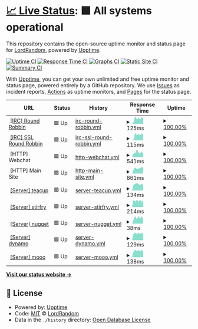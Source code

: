 # [📈 Live Status](https://status.digitalirc.org): <!--live status--> **🟩 All systems operational**

This repository contains the open-source uptime monitor and status page for [LordRandom](https://status.digitalirc.org), powered by [Upptime](https://github.com/upptime/upptime).

[![Uptime CI](https://github.com/LordRandom/digitalirc-status/workflows/Uptime%20CI/badge.svg)](https://github.com/LordRandom/digitalirc-status/actions?query=workflow%3A%22Uptime+CI%22)
[![Response Time CI](https://github.com/LordRandom/digitalirc-status/workflows/Response%20Time%20CI/badge.svg)](https://github.com/LordRandom/digitalirc-status/actions?query=workflow%3A%22Response+Time+CI%22)
[![Graphs CI](https://github.com/LordRandom/digitalirc-status/workflows/Graphs%20CI/badge.svg)](https://github.com/LordRandom/digitalirc-status/actions?query=workflow%3A%22Graphs+CI%22)
[![Static Site CI](https://github.com/LordRandom/digitalirc-status/workflows/Static%20Site%20CI/badge.svg)](https://github.com/LordRandom/digitalirc-status/actions?query=workflow%3A%22Static+Site+CI%22)
[![Summary CI](https://github.com/LordRandom/digitalirc-status/workflows/Summary%20CI/badge.svg)](https://github.com/LordRandom/digitalirc-status/actions?query=workflow%3A%22Summary+CI%22)

With [Upptime](https://upptime.js.org), you can get your own unlimited and free uptime monitor and status page, powered entirely by a GitHub repository. We use [Issues](https://github.com/LordRandom/digitalirc-status/issues) as incident reports, [Actions](https://github.com/LordRandom/digitalirc-status/actions) as uptime monitors, and [Pages](https://status.digitalirc.org) for the status page.

<!--start: status pages-->
<!-- This summary is generated by Upptime (https://github.com/upptime/upptime) -->
<!-- Do not edit this manually, your changes will be overwritten -->
<!-- prettier-ignore -->
| URL | Status | History | Response Time | Uptime |
| --- | ------ | ------- | ------------- | ------ |
| <img alt="" src="https://favicons.githubusercontent.com/null" height="13"> [[IRC] Round Robbin](irc.digitalirc.org) | 🟩 Up | [irc-round-robbin.yml](https://github.com/LordRandom/digitalirc-status/commits/HEAD/history/irc-round-robbin.yml) | <details><summary><img alt="Response time graph" src="./graphs/irc-round-robbin/response-time-week.png" height="20"> 125ms</summary><br><a href="https://status.digitalirc.org/history/irc-round-robbin"><img alt="Response time 156" src="https://img.shields.io/endpoint?url=https%3A%2F%2Fraw.githubusercontent.com%2FLordRandom%2Fdigitalirc-status%2FHEAD%2Fapi%2Firc-round-robbin%2Fresponse-time.json"></a><br><a href="https://status.digitalirc.org/history/irc-round-robbin"><img alt="24-hour response time 142" src="https://img.shields.io/endpoint?url=https%3A%2F%2Fraw.githubusercontent.com%2FLordRandom%2Fdigitalirc-status%2FHEAD%2Fapi%2Firc-round-robbin%2Fresponse-time-day.json"></a><br><a href="https://status.digitalirc.org/history/irc-round-robbin"><img alt="7-day response time 125" src="https://img.shields.io/endpoint?url=https%3A%2F%2Fraw.githubusercontent.com%2FLordRandom%2Fdigitalirc-status%2FHEAD%2Fapi%2Firc-round-robbin%2Fresponse-time-week.json"></a><br><a href="https://status.digitalirc.org/history/irc-round-robbin"><img alt="30-day response time 132" src="https://img.shields.io/endpoint?url=https%3A%2F%2Fraw.githubusercontent.com%2FLordRandom%2Fdigitalirc-status%2FHEAD%2Fapi%2Firc-round-robbin%2Fresponse-time-month.json"></a><br><a href="https://status.digitalirc.org/history/irc-round-robbin"><img alt="1-year response time 156" src="https://img.shields.io/endpoint?url=https%3A%2F%2Fraw.githubusercontent.com%2FLordRandom%2Fdigitalirc-status%2FHEAD%2Fapi%2Firc-round-robbin%2Fresponse-time-year.json"></a></details> | <details><summary><a href="https://status.digitalirc.org/history/irc-round-robbin">100.00%</a></summary><a href="https://status.digitalirc.org/history/irc-round-robbin"><img alt="All-time uptime 100.00%" src="https://img.shields.io/endpoint?url=https%3A%2F%2Fraw.githubusercontent.com%2FLordRandom%2Fdigitalirc-status%2FHEAD%2Fapi%2Firc-round-robbin%2Fuptime.json"></a><br><a href="https://status.digitalirc.org/history/irc-round-robbin"><img alt="24-hour uptime 100.00%" src="https://img.shields.io/endpoint?url=https%3A%2F%2Fraw.githubusercontent.com%2FLordRandom%2Fdigitalirc-status%2FHEAD%2Fapi%2Firc-round-robbin%2Fuptime-day.json"></a><br><a href="https://status.digitalirc.org/history/irc-round-robbin"><img alt="7-day uptime 100.00%" src="https://img.shields.io/endpoint?url=https%3A%2F%2Fraw.githubusercontent.com%2FLordRandom%2Fdigitalirc-status%2FHEAD%2Fapi%2Firc-round-robbin%2Fuptime-week.json"></a><br><a href="https://status.digitalirc.org/history/irc-round-robbin"><img alt="30-day uptime 100.00%" src="https://img.shields.io/endpoint?url=https%3A%2F%2Fraw.githubusercontent.com%2FLordRandom%2Fdigitalirc-status%2FHEAD%2Fapi%2Firc-round-robbin%2Fuptime-month.json"></a><br><a href="https://status.digitalirc.org/history/irc-round-robbin"><img alt="1-year uptime 100.00%" src="https://img.shields.io/endpoint?url=https%3A%2F%2Fraw.githubusercontent.com%2FLordRandom%2Fdigitalirc-status%2FHEAD%2Fapi%2Firc-round-robbin%2Fuptime-year.json"></a></details>
| <img alt="" src="https://favicons.githubusercontent.com/null" height="13"> [[IRC] SSL Round Robbin](irc.digitalirc.org) | 🟩 Up | [irc-ssl-round-robbin.yml](https://github.com/LordRandom/digitalirc-status/commits/HEAD/history/irc-ssl-round-robbin.yml) | <details><summary><img alt="Response time graph" src="./graphs/irc-ssl-round-robbin/response-time-week.png" height="20"> 115ms</summary><br><a href="https://status.digitalirc.org/history/irc-ssl-round-robbin"><img alt="Response time 134" src="https://img.shields.io/endpoint?url=https%3A%2F%2Fraw.githubusercontent.com%2FLordRandom%2Fdigitalirc-status%2FHEAD%2Fapi%2Firc-ssl-round-robbin%2Fresponse-time.json"></a><br><a href="https://status.digitalirc.org/history/irc-ssl-round-robbin"><img alt="24-hour response time 114" src="https://img.shields.io/endpoint?url=https%3A%2F%2Fraw.githubusercontent.com%2FLordRandom%2Fdigitalirc-status%2FHEAD%2Fapi%2Firc-ssl-round-robbin%2Fresponse-time-day.json"></a><br><a href="https://status.digitalirc.org/history/irc-ssl-round-robbin"><img alt="7-day response time 115" src="https://img.shields.io/endpoint?url=https%3A%2F%2Fraw.githubusercontent.com%2FLordRandom%2Fdigitalirc-status%2FHEAD%2Fapi%2Firc-ssl-round-robbin%2Fresponse-time-week.json"></a><br><a href="https://status.digitalirc.org/history/irc-ssl-round-robbin"><img alt="30-day response time 104" src="https://img.shields.io/endpoint?url=https%3A%2F%2Fraw.githubusercontent.com%2FLordRandom%2Fdigitalirc-status%2FHEAD%2Fapi%2Firc-ssl-round-robbin%2Fresponse-time-month.json"></a><br><a href="https://status.digitalirc.org/history/irc-ssl-round-robbin"><img alt="1-year response time 134" src="https://img.shields.io/endpoint?url=https%3A%2F%2Fraw.githubusercontent.com%2FLordRandom%2Fdigitalirc-status%2FHEAD%2Fapi%2Firc-ssl-round-robbin%2Fresponse-time-year.json"></a></details> | <details><summary><a href="https://status.digitalirc.org/history/irc-ssl-round-robbin">100.00%</a></summary><a href="https://status.digitalirc.org/history/irc-ssl-round-robbin"><img alt="All-time uptime 100.00%" src="https://img.shields.io/endpoint?url=https%3A%2F%2Fraw.githubusercontent.com%2FLordRandom%2Fdigitalirc-status%2FHEAD%2Fapi%2Firc-ssl-round-robbin%2Fuptime.json"></a><br><a href="https://status.digitalirc.org/history/irc-ssl-round-robbin"><img alt="24-hour uptime 100.00%" src="https://img.shields.io/endpoint?url=https%3A%2F%2Fraw.githubusercontent.com%2FLordRandom%2Fdigitalirc-status%2FHEAD%2Fapi%2Firc-ssl-round-robbin%2Fuptime-day.json"></a><br><a href="https://status.digitalirc.org/history/irc-ssl-round-robbin"><img alt="7-day uptime 100.00%" src="https://img.shields.io/endpoint?url=https%3A%2F%2Fraw.githubusercontent.com%2FLordRandom%2Fdigitalirc-status%2FHEAD%2Fapi%2Firc-ssl-round-robbin%2Fuptime-week.json"></a><br><a href="https://status.digitalirc.org/history/irc-ssl-round-robbin"><img alt="30-day uptime 100.00%" src="https://img.shields.io/endpoint?url=https%3A%2F%2Fraw.githubusercontent.com%2FLordRandom%2Fdigitalirc-status%2FHEAD%2Fapi%2Firc-ssl-round-robbin%2Fuptime-month.json"></a><br><a href="https://status.digitalirc.org/history/irc-ssl-round-robbin"><img alt="1-year uptime 100.00%" src="https://img.shields.io/endpoint?url=https%3A%2F%2Fraw.githubusercontent.com%2FLordRandom%2Fdigitalirc-status%2FHEAD%2Fapi%2Firc-ssl-round-robbin%2Fuptime-year.json"></a></details>
| <img alt="" src="https://favicons.githubusercontent.com/webchat.digitalirc.org" height="13"> [HTTP] Webchat | 🟩 Up | [http-webchat.yml](https://github.com/LordRandom/digitalirc-status/commits/HEAD/history/http-webchat.yml) | <details><summary><img alt="Response time graph" src="./graphs/http-webchat/response-time-week.png" height="20"> 541ms</summary><br><a href="https://status.digitalirc.org/history/http-webchat"><img alt="Response time 660" src="https://img.shields.io/endpoint?url=https%3A%2F%2Fraw.githubusercontent.com%2FLordRandom%2Fdigitalirc-status%2FHEAD%2Fapi%2Fhttp-webchat%2Fresponse-time.json"></a><br><a href="https://status.digitalirc.org/history/http-webchat"><img alt="24-hour response time 408" src="https://img.shields.io/endpoint?url=https%3A%2F%2Fraw.githubusercontent.com%2FLordRandom%2Fdigitalirc-status%2FHEAD%2Fapi%2Fhttp-webchat%2Fresponse-time-day.json"></a><br><a href="https://status.digitalirc.org/history/http-webchat"><img alt="7-day response time 541" src="https://img.shields.io/endpoint?url=https%3A%2F%2Fraw.githubusercontent.com%2FLordRandom%2Fdigitalirc-status%2FHEAD%2Fapi%2Fhttp-webchat%2Fresponse-time-week.json"></a><br><a href="https://status.digitalirc.org/history/http-webchat"><img alt="30-day response time 694" src="https://img.shields.io/endpoint?url=https%3A%2F%2Fraw.githubusercontent.com%2FLordRandom%2Fdigitalirc-status%2FHEAD%2Fapi%2Fhttp-webchat%2Fresponse-time-month.json"></a><br><a href="https://status.digitalirc.org/history/http-webchat"><img alt="1-year response time 660" src="https://img.shields.io/endpoint?url=https%3A%2F%2Fraw.githubusercontent.com%2FLordRandom%2Fdigitalirc-status%2FHEAD%2Fapi%2Fhttp-webchat%2Fresponse-time-year.json"></a></details> | <details><summary><a href="https://status.digitalirc.org/history/http-webchat">100.00%</a></summary><a href="https://status.digitalirc.org/history/http-webchat"><img alt="All-time uptime 99.98%" src="https://img.shields.io/endpoint?url=https%3A%2F%2Fraw.githubusercontent.com%2FLordRandom%2Fdigitalirc-status%2FHEAD%2Fapi%2Fhttp-webchat%2Fuptime.json"></a><br><a href="https://status.digitalirc.org/history/http-webchat"><img alt="24-hour uptime 100.00%" src="https://img.shields.io/endpoint?url=https%3A%2F%2Fraw.githubusercontent.com%2FLordRandom%2Fdigitalirc-status%2FHEAD%2Fapi%2Fhttp-webchat%2Fuptime-day.json"></a><br><a href="https://status.digitalirc.org/history/http-webchat"><img alt="7-day uptime 100.00%" src="https://img.shields.io/endpoint?url=https%3A%2F%2Fraw.githubusercontent.com%2FLordRandom%2Fdigitalirc-status%2FHEAD%2Fapi%2Fhttp-webchat%2Fuptime-week.json"></a><br><a href="https://status.digitalirc.org/history/http-webchat"><img alt="30-day uptime 99.97%" src="https://img.shields.io/endpoint?url=https%3A%2F%2Fraw.githubusercontent.com%2FLordRandom%2Fdigitalirc-status%2FHEAD%2Fapi%2Fhttp-webchat%2Fuptime-month.json"></a><br><a href="https://status.digitalirc.org/history/http-webchat"><img alt="1-year uptime 99.98%" src="https://img.shields.io/endpoint?url=https%3A%2F%2Fraw.githubusercontent.com%2FLordRandom%2Fdigitalirc-status%2FHEAD%2Fapi%2Fhttp-webchat%2Fuptime-year.json"></a></details>
| <img alt="" src="https://favicons.githubusercontent.com/digitalirc.org" height="13"> [HTTP] Main Site | 🟩 Up | [http-main-site.yml](https://github.com/LordRandom/digitalirc-status/commits/HEAD/history/http-main-site.yml) | <details><summary><img alt="Response time graph" src="./graphs/http-main-site/response-time-week.png" height="20"> 861ms</summary><br><a href="https://status.digitalirc.org/history/http-main-site"><img alt="Response time 1629" src="https://img.shields.io/endpoint?url=https%3A%2F%2Fraw.githubusercontent.com%2FLordRandom%2Fdigitalirc-status%2FHEAD%2Fapi%2Fhttp-main-site%2Fresponse-time.json"></a><br><a href="https://status.digitalirc.org/history/http-main-site"><img alt="24-hour response time 982" src="https://img.shields.io/endpoint?url=https%3A%2F%2Fraw.githubusercontent.com%2FLordRandom%2Fdigitalirc-status%2FHEAD%2Fapi%2Fhttp-main-site%2Fresponse-time-day.json"></a><br><a href="https://status.digitalirc.org/history/http-main-site"><img alt="7-day response time 861" src="https://img.shields.io/endpoint?url=https%3A%2F%2Fraw.githubusercontent.com%2FLordRandom%2Fdigitalirc-status%2FHEAD%2Fapi%2Fhttp-main-site%2Fresponse-time-week.json"></a><br><a href="https://status.digitalirc.org/history/http-main-site"><img alt="30-day response time 2031" src="https://img.shields.io/endpoint?url=https%3A%2F%2Fraw.githubusercontent.com%2FLordRandom%2Fdigitalirc-status%2FHEAD%2Fapi%2Fhttp-main-site%2Fresponse-time-month.json"></a><br><a href="https://status.digitalirc.org/history/http-main-site"><img alt="1-year response time 1629" src="https://img.shields.io/endpoint?url=https%3A%2F%2Fraw.githubusercontent.com%2FLordRandom%2Fdigitalirc-status%2FHEAD%2Fapi%2Fhttp-main-site%2Fresponse-time-year.json"></a></details> | <details><summary><a href="https://status.digitalirc.org/history/http-main-site">100.00%</a></summary><a href="https://status.digitalirc.org/history/http-main-site"><img alt="All-time uptime 99.84%" src="https://img.shields.io/endpoint?url=https%3A%2F%2Fraw.githubusercontent.com%2FLordRandom%2Fdigitalirc-status%2FHEAD%2Fapi%2Fhttp-main-site%2Fuptime.json"></a><br><a href="https://status.digitalirc.org/history/http-main-site"><img alt="24-hour uptime 100.00%" src="https://img.shields.io/endpoint?url=https%3A%2F%2Fraw.githubusercontent.com%2FLordRandom%2Fdigitalirc-status%2FHEAD%2Fapi%2Fhttp-main-site%2Fuptime-day.json"></a><br><a href="https://status.digitalirc.org/history/http-main-site"><img alt="7-day uptime 100.00%" src="https://img.shields.io/endpoint?url=https%3A%2F%2Fraw.githubusercontent.com%2FLordRandom%2Fdigitalirc-status%2FHEAD%2Fapi%2Fhttp-main-site%2Fuptime-week.json"></a><br><a href="https://status.digitalirc.org/history/http-main-site"><img alt="30-day uptime 100.00%" src="https://img.shields.io/endpoint?url=https%3A%2F%2Fraw.githubusercontent.com%2FLordRandom%2Fdigitalirc-status%2FHEAD%2Fapi%2Fhttp-main-site%2Fuptime-month.json"></a><br><a href="https://status.digitalirc.org/history/http-main-site"><img alt="1-year uptime 99.84%" src="https://img.shields.io/endpoint?url=https%3A%2F%2Fraw.githubusercontent.com%2FLordRandom%2Fdigitalirc-status%2FHEAD%2Fapi%2Fhttp-main-site%2Fuptime-year.json"></a></details>
| <img alt="" src="https://favicons.githubusercontent.com/null" height="13"> [[Server] teacup](teacup.digitalirc.org) | 🟩 Up | [server-teacup.yml](https://github.com/LordRandom/digitalirc-status/commits/HEAD/history/server-teacup.yml) | <details><summary><img alt="Response time graph" src="./graphs/server-teacup/response-time-week.png" height="20"> 134ms</summary><br><a href="https://status.digitalirc.org/history/server-teacup"><img alt="Response time 141" src="https://img.shields.io/endpoint?url=https%3A%2F%2Fraw.githubusercontent.com%2FLordRandom%2Fdigitalirc-status%2FHEAD%2Fapi%2Fserver-teacup%2Fresponse-time.json"></a><br><a href="https://status.digitalirc.org/history/server-teacup"><img alt="24-hour response time 112" src="https://img.shields.io/endpoint?url=https%3A%2F%2Fraw.githubusercontent.com%2FLordRandom%2Fdigitalirc-status%2FHEAD%2Fapi%2Fserver-teacup%2Fresponse-time-day.json"></a><br><a href="https://status.digitalirc.org/history/server-teacup"><img alt="7-day response time 134" src="https://img.shields.io/endpoint?url=https%3A%2F%2Fraw.githubusercontent.com%2FLordRandom%2Fdigitalirc-status%2FHEAD%2Fapi%2Fserver-teacup%2Fresponse-time-week.json"></a><br><a href="https://status.digitalirc.org/history/server-teacup"><img alt="30-day response time 145" src="https://img.shields.io/endpoint?url=https%3A%2F%2Fraw.githubusercontent.com%2FLordRandom%2Fdigitalirc-status%2FHEAD%2Fapi%2Fserver-teacup%2Fresponse-time-month.json"></a><br><a href="https://status.digitalirc.org/history/server-teacup"><img alt="1-year response time 141" src="https://img.shields.io/endpoint?url=https%3A%2F%2Fraw.githubusercontent.com%2FLordRandom%2Fdigitalirc-status%2FHEAD%2Fapi%2Fserver-teacup%2Fresponse-time-year.json"></a></details> | <details><summary><a href="https://status.digitalirc.org/history/server-teacup">100.00%</a></summary><a href="https://status.digitalirc.org/history/server-teacup"><img alt="All-time uptime 100.00%" src="https://img.shields.io/endpoint?url=https%3A%2F%2Fraw.githubusercontent.com%2FLordRandom%2Fdigitalirc-status%2FHEAD%2Fapi%2Fserver-teacup%2Fuptime.json"></a><br><a href="https://status.digitalirc.org/history/server-teacup"><img alt="24-hour uptime 100.00%" src="https://img.shields.io/endpoint?url=https%3A%2F%2Fraw.githubusercontent.com%2FLordRandom%2Fdigitalirc-status%2FHEAD%2Fapi%2Fserver-teacup%2Fuptime-day.json"></a><br><a href="https://status.digitalirc.org/history/server-teacup"><img alt="7-day uptime 100.00%" src="https://img.shields.io/endpoint?url=https%3A%2F%2Fraw.githubusercontent.com%2FLordRandom%2Fdigitalirc-status%2FHEAD%2Fapi%2Fserver-teacup%2Fuptime-week.json"></a><br><a href="https://status.digitalirc.org/history/server-teacup"><img alt="30-day uptime 100.00%" src="https://img.shields.io/endpoint?url=https%3A%2F%2Fraw.githubusercontent.com%2FLordRandom%2Fdigitalirc-status%2FHEAD%2Fapi%2Fserver-teacup%2Fuptime-month.json"></a><br><a href="https://status.digitalirc.org/history/server-teacup"><img alt="1-year uptime 100.00%" src="https://img.shields.io/endpoint?url=https%3A%2F%2Fraw.githubusercontent.com%2FLordRandom%2Fdigitalirc-status%2FHEAD%2Fapi%2Fserver-teacup%2Fuptime-year.json"></a></details>
| <img alt="" src="https://favicons.githubusercontent.com/null" height="13"> [[Server] stirfry](stirfry.digitalirc.org) | 🟩 Up | [server-stirfry.yml](https://github.com/LordRandom/digitalirc-status/commits/HEAD/history/server-stirfry.yml) | <details><summary><img alt="Response time graph" src="./graphs/server-stirfry/response-time-week.png" height="20"> 214ms</summary><br><a href="https://status.digitalirc.org/history/server-stirfry"><img alt="Response time 216" src="https://img.shields.io/endpoint?url=https%3A%2F%2Fraw.githubusercontent.com%2FLordRandom%2Fdigitalirc-status%2FHEAD%2Fapi%2Fserver-stirfry%2Fresponse-time.json"></a><br><a href="https://status.digitalirc.org/history/server-stirfry"><img alt="24-hour response time 236" src="https://img.shields.io/endpoint?url=https%3A%2F%2Fraw.githubusercontent.com%2FLordRandom%2Fdigitalirc-status%2FHEAD%2Fapi%2Fserver-stirfry%2Fresponse-time-day.json"></a><br><a href="https://status.digitalirc.org/history/server-stirfry"><img alt="7-day response time 214" src="https://img.shields.io/endpoint?url=https%3A%2F%2Fraw.githubusercontent.com%2FLordRandom%2Fdigitalirc-status%2FHEAD%2Fapi%2Fserver-stirfry%2Fresponse-time-week.json"></a><br><a href="https://status.digitalirc.org/history/server-stirfry"><img alt="30-day response time 221" src="https://img.shields.io/endpoint?url=https%3A%2F%2Fraw.githubusercontent.com%2FLordRandom%2Fdigitalirc-status%2FHEAD%2Fapi%2Fserver-stirfry%2Fresponse-time-month.json"></a><br><a href="https://status.digitalirc.org/history/server-stirfry"><img alt="1-year response time 216" src="https://img.shields.io/endpoint?url=https%3A%2F%2Fraw.githubusercontent.com%2FLordRandom%2Fdigitalirc-status%2FHEAD%2Fapi%2Fserver-stirfry%2Fresponse-time-year.json"></a></details> | <details><summary><a href="https://status.digitalirc.org/history/server-stirfry">100.00%</a></summary><a href="https://status.digitalirc.org/history/server-stirfry"><img alt="All-time uptime 100.00%" src="https://img.shields.io/endpoint?url=https%3A%2F%2Fraw.githubusercontent.com%2FLordRandom%2Fdigitalirc-status%2FHEAD%2Fapi%2Fserver-stirfry%2Fuptime.json"></a><br><a href="https://status.digitalirc.org/history/server-stirfry"><img alt="24-hour uptime 100.00%" src="https://img.shields.io/endpoint?url=https%3A%2F%2Fraw.githubusercontent.com%2FLordRandom%2Fdigitalirc-status%2FHEAD%2Fapi%2Fserver-stirfry%2Fuptime-day.json"></a><br><a href="https://status.digitalirc.org/history/server-stirfry"><img alt="7-day uptime 100.00%" src="https://img.shields.io/endpoint?url=https%3A%2F%2Fraw.githubusercontent.com%2FLordRandom%2Fdigitalirc-status%2FHEAD%2Fapi%2Fserver-stirfry%2Fuptime-week.json"></a><br><a href="https://status.digitalirc.org/history/server-stirfry"><img alt="30-day uptime 100.00%" src="https://img.shields.io/endpoint?url=https%3A%2F%2Fraw.githubusercontent.com%2FLordRandom%2Fdigitalirc-status%2FHEAD%2Fapi%2Fserver-stirfry%2Fuptime-month.json"></a><br><a href="https://status.digitalirc.org/history/server-stirfry"><img alt="1-year uptime 100.00%" src="https://img.shields.io/endpoint?url=https%3A%2F%2Fraw.githubusercontent.com%2FLordRandom%2Fdigitalirc-status%2FHEAD%2Fapi%2Fserver-stirfry%2Fuptime-year.json"></a></details>
| <img alt="" src="https://favicons.githubusercontent.com/null" height="13"> [[Server] nugget](nugget.digitalirc.org) | 🟩 Up | [server-nugget.yml](https://github.com/LordRandom/digitalirc-status/commits/HEAD/history/server-nugget.yml) | <details><summary><img alt="Response time graph" src="./graphs/server-nugget/response-time-week.png" height="20"> 38ms</summary><br><a href="https://status.digitalirc.org/history/server-nugget"><img alt="Response time 87" src="https://img.shields.io/endpoint?url=https%3A%2F%2Fraw.githubusercontent.com%2FLordRandom%2Fdigitalirc-status%2FHEAD%2Fapi%2Fserver-nugget%2Fresponse-time.json"></a><br><a href="https://status.digitalirc.org/history/server-nugget"><img alt="24-hour response time 29" src="https://img.shields.io/endpoint?url=https%3A%2F%2Fraw.githubusercontent.com%2FLordRandom%2Fdigitalirc-status%2FHEAD%2Fapi%2Fserver-nugget%2Fresponse-time-day.json"></a><br><a href="https://status.digitalirc.org/history/server-nugget"><img alt="7-day response time 38" src="https://img.shields.io/endpoint?url=https%3A%2F%2Fraw.githubusercontent.com%2FLordRandom%2Fdigitalirc-status%2FHEAD%2Fapi%2Fserver-nugget%2Fresponse-time-week.json"></a><br><a href="https://status.digitalirc.org/history/server-nugget"><img alt="30-day response time 44" src="https://img.shields.io/endpoint?url=https%3A%2F%2Fraw.githubusercontent.com%2FLordRandom%2Fdigitalirc-status%2FHEAD%2Fapi%2Fserver-nugget%2Fresponse-time-month.json"></a><br><a href="https://status.digitalirc.org/history/server-nugget"><img alt="1-year response time 87" src="https://img.shields.io/endpoint?url=https%3A%2F%2Fraw.githubusercontent.com%2FLordRandom%2Fdigitalirc-status%2FHEAD%2Fapi%2Fserver-nugget%2Fresponse-time-year.json"></a></details> | <details><summary><a href="https://status.digitalirc.org/history/server-nugget">100.00%</a></summary><a href="https://status.digitalirc.org/history/server-nugget"><img alt="All-time uptime 100.00%" src="https://img.shields.io/endpoint?url=https%3A%2F%2Fraw.githubusercontent.com%2FLordRandom%2Fdigitalirc-status%2FHEAD%2Fapi%2Fserver-nugget%2Fuptime.json"></a><br><a href="https://status.digitalirc.org/history/server-nugget"><img alt="24-hour uptime 100.00%" src="https://img.shields.io/endpoint?url=https%3A%2F%2Fraw.githubusercontent.com%2FLordRandom%2Fdigitalirc-status%2FHEAD%2Fapi%2Fserver-nugget%2Fuptime-day.json"></a><br><a href="https://status.digitalirc.org/history/server-nugget"><img alt="7-day uptime 100.00%" src="https://img.shields.io/endpoint?url=https%3A%2F%2Fraw.githubusercontent.com%2FLordRandom%2Fdigitalirc-status%2FHEAD%2Fapi%2Fserver-nugget%2Fuptime-week.json"></a><br><a href="https://status.digitalirc.org/history/server-nugget"><img alt="30-day uptime 100.00%" src="https://img.shields.io/endpoint?url=https%3A%2F%2Fraw.githubusercontent.com%2FLordRandom%2Fdigitalirc-status%2FHEAD%2Fapi%2Fserver-nugget%2Fuptime-month.json"></a><br><a href="https://status.digitalirc.org/history/server-nugget"><img alt="1-year uptime 100.00%" src="https://img.shields.io/endpoint?url=https%3A%2F%2Fraw.githubusercontent.com%2FLordRandom%2Fdigitalirc-status%2FHEAD%2Fapi%2Fserver-nugget%2Fuptime-year.json"></a></details>
| <img alt="" src="https://favicons.githubusercontent.com/null" height="13"> [[Server] dynamo](dynamo.digitalirc.org) | 🟩 Up | [server-dynamo.yml](https://github.com/LordRandom/digitalirc-status/commits/HEAD/history/server-dynamo.yml) | <details><summary><img alt="Response time graph" src="./graphs/server-dynamo/response-time-week.png" height="20"> 129ms</summary><br><a href="https://status.digitalirc.org/history/server-dynamo"><img alt="Response time 128" src="https://img.shields.io/endpoint?url=https%3A%2F%2Fraw.githubusercontent.com%2FLordRandom%2Fdigitalirc-status%2FHEAD%2Fapi%2Fserver-dynamo%2Fresponse-time.json"></a><br><a href="https://status.digitalirc.org/history/server-dynamo"><img alt="24-hour response time 123" src="https://img.shields.io/endpoint?url=https%3A%2F%2Fraw.githubusercontent.com%2FLordRandom%2Fdigitalirc-status%2FHEAD%2Fapi%2Fserver-dynamo%2Fresponse-time-day.json"></a><br><a href="https://status.digitalirc.org/history/server-dynamo"><img alt="7-day response time 129" src="https://img.shields.io/endpoint?url=https%3A%2F%2Fraw.githubusercontent.com%2FLordRandom%2Fdigitalirc-status%2FHEAD%2Fapi%2Fserver-dynamo%2Fresponse-time-week.json"></a><br><a href="https://status.digitalirc.org/history/server-dynamo"><img alt="30-day response time 141" src="https://img.shields.io/endpoint?url=https%3A%2F%2Fraw.githubusercontent.com%2FLordRandom%2Fdigitalirc-status%2FHEAD%2Fapi%2Fserver-dynamo%2Fresponse-time-month.json"></a><br><a href="https://status.digitalirc.org/history/server-dynamo"><img alt="1-year response time 128" src="https://img.shields.io/endpoint?url=https%3A%2F%2Fraw.githubusercontent.com%2FLordRandom%2Fdigitalirc-status%2FHEAD%2Fapi%2Fserver-dynamo%2Fresponse-time-year.json"></a></details> | <details><summary><a href="https://status.digitalirc.org/history/server-dynamo">100.00%</a></summary><a href="https://status.digitalirc.org/history/server-dynamo"><img alt="All-time uptime 100.00%" src="https://img.shields.io/endpoint?url=https%3A%2F%2Fraw.githubusercontent.com%2FLordRandom%2Fdigitalirc-status%2FHEAD%2Fapi%2Fserver-dynamo%2Fuptime.json"></a><br><a href="https://status.digitalirc.org/history/server-dynamo"><img alt="24-hour uptime 100.00%" src="https://img.shields.io/endpoint?url=https%3A%2F%2Fraw.githubusercontent.com%2FLordRandom%2Fdigitalirc-status%2FHEAD%2Fapi%2Fserver-dynamo%2Fuptime-day.json"></a><br><a href="https://status.digitalirc.org/history/server-dynamo"><img alt="7-day uptime 100.00%" src="https://img.shields.io/endpoint?url=https%3A%2F%2Fraw.githubusercontent.com%2FLordRandom%2Fdigitalirc-status%2FHEAD%2Fapi%2Fserver-dynamo%2Fuptime-week.json"></a><br><a href="https://status.digitalirc.org/history/server-dynamo"><img alt="30-day uptime 100.00%" src="https://img.shields.io/endpoint?url=https%3A%2F%2Fraw.githubusercontent.com%2FLordRandom%2Fdigitalirc-status%2FHEAD%2Fapi%2Fserver-dynamo%2Fuptime-month.json"></a><br><a href="https://status.digitalirc.org/history/server-dynamo"><img alt="1-year uptime 100.00%" src="https://img.shields.io/endpoint?url=https%3A%2F%2Fraw.githubusercontent.com%2FLordRandom%2Fdigitalirc-status%2FHEAD%2Fapi%2Fserver-dynamo%2Fuptime-year.json"></a></details>
| <img alt="" src="https://favicons.githubusercontent.com/null" height="13"> [[Server] mooo](mooo.digitalirc.org) | 🟩 Up | [server-mooo.yml](https://github.com/LordRandom/digitalirc-status/commits/HEAD/history/server-mooo.yml) | <details><summary><img alt="Response time graph" src="./graphs/server-mooo/response-time-week.png" height="20"> 138ms</summary><br><a href="https://status.digitalirc.org/history/server-mooo"><img alt="Response time 148" src="https://img.shields.io/endpoint?url=https%3A%2F%2Fraw.githubusercontent.com%2FLordRandom%2Fdigitalirc-status%2FHEAD%2Fapi%2Fserver-mooo%2Fresponse-time.json"></a><br><a href="https://status.digitalirc.org/history/server-mooo"><img alt="24-hour response time 123" src="https://img.shields.io/endpoint?url=https%3A%2F%2Fraw.githubusercontent.com%2FLordRandom%2Fdigitalirc-status%2FHEAD%2Fapi%2Fserver-mooo%2Fresponse-time-day.json"></a><br><a href="https://status.digitalirc.org/history/server-mooo"><img alt="7-day response time 138" src="https://img.shields.io/endpoint?url=https%3A%2F%2Fraw.githubusercontent.com%2FLordRandom%2Fdigitalirc-status%2FHEAD%2Fapi%2Fserver-mooo%2Fresponse-time-week.json"></a><br><a href="https://status.digitalirc.org/history/server-mooo"><img alt="30-day response time 154" src="https://img.shields.io/endpoint?url=https%3A%2F%2Fraw.githubusercontent.com%2FLordRandom%2Fdigitalirc-status%2FHEAD%2Fapi%2Fserver-mooo%2Fresponse-time-month.json"></a><br><a href="https://status.digitalirc.org/history/server-mooo"><img alt="1-year response time 148" src="https://img.shields.io/endpoint?url=https%3A%2F%2Fraw.githubusercontent.com%2FLordRandom%2Fdigitalirc-status%2FHEAD%2Fapi%2Fserver-mooo%2Fresponse-time-year.json"></a></details> | <details><summary><a href="https://status.digitalirc.org/history/server-mooo">100.00%</a></summary><a href="https://status.digitalirc.org/history/server-mooo"><img alt="All-time uptime 100.00%" src="https://img.shields.io/endpoint?url=https%3A%2F%2Fraw.githubusercontent.com%2FLordRandom%2Fdigitalirc-status%2FHEAD%2Fapi%2Fserver-mooo%2Fuptime.json"></a><br><a href="https://status.digitalirc.org/history/server-mooo"><img alt="24-hour uptime 100.00%" src="https://img.shields.io/endpoint?url=https%3A%2F%2Fraw.githubusercontent.com%2FLordRandom%2Fdigitalirc-status%2FHEAD%2Fapi%2Fserver-mooo%2Fuptime-day.json"></a><br><a href="https://status.digitalirc.org/history/server-mooo"><img alt="7-day uptime 100.00%" src="https://img.shields.io/endpoint?url=https%3A%2F%2Fraw.githubusercontent.com%2FLordRandom%2Fdigitalirc-status%2FHEAD%2Fapi%2Fserver-mooo%2Fuptime-week.json"></a><br><a href="https://status.digitalirc.org/history/server-mooo"><img alt="30-day uptime 100.00%" src="https://img.shields.io/endpoint?url=https%3A%2F%2Fraw.githubusercontent.com%2FLordRandom%2Fdigitalirc-status%2FHEAD%2Fapi%2Fserver-mooo%2Fuptime-month.json"></a><br><a href="https://status.digitalirc.org/history/server-mooo"><img alt="1-year uptime 100.00%" src="https://img.shields.io/endpoint?url=https%3A%2F%2Fraw.githubusercontent.com%2FLordRandom%2Fdigitalirc-status%2FHEAD%2Fapi%2Fserver-mooo%2Fuptime-year.json"></a></details>

<!--end: status pages-->

[**Visit our status website →**](https://status.digitalirc.org)

## 📄 License

- Powered by: [Upptime](https://github.com/upptime/upptime)
- Code: [MIT](./LICENSE) © [LordRandom](https://status.digitalirc.org)
- Data in the `./history` directory: [Open Database License](https://opendatacommons.org/licenses/odbl/1-0/)
